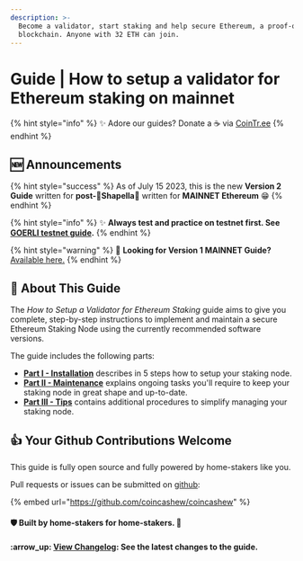```yaml
---
description: >-
  Become a validator, start staking and help secure Ethereum, a proof-of-stake
  blockchain. Anyone with 32 ETH can join.
---
```


# Guide | How to setup a validator for Ethereum staking on mainnet

{% hint style="info" %}
:sparkles: Adore our guides? Donate a ☕ via [CoinTr.ee](https://cointr.ee/coincashew)
{% endhint %}

## :new: Announcements

{% hint style="success" %}
As of July 15 2023, this is the new **Version 2 Guide** written for **post-🦉Shapella**🦉 written for **MAINNET Ethereum** :grin:
{% endhint %}

{% hint style="info" %}
:sparkles: **Always test and practice on testnet first. See** [**GOERLI testnet guide**](../guide-or-how-to-setup-a-validator-on-eth2-testnet-prater-1/)**.**
{% endhint %}

{% hint style="warning" %}
:eyes: **Looking for Version 1 MAINNET Guide?** [Available here.](../archived-guides/guide-or-how-to-setup-a-validator-on-eth2-mainnet/)
{% endhint %}

## :wrench: About This Guide

The _How to Setup a Validator for Ethereum Staking_ guide aims to give you complete, step-by-step instructions to implement and maintain a secure Ethereum Staking Node using the currently recommended software versions.

The guide includes the following parts:

* [**Part I - Installation**](part-i-installation/) describes in 5 steps how to setup your staking node.
* [**Part II - Maintenance**](part-ii-maintenance/) explains ongoing tasks you'll require to keep your staking node in great shape and up-to-date.
* [**Part III - Tips**](part-iii-tips/) contains additional procedures to simplify managing your staking node.

## :thumbsup: Your Github Contributions Welcome

This guide is fully open source and fully powered by home-stakers like you.

Pull requests or issues can be submitted on [github](https://github.com/coincashew/coincashew):

{% embed url="https://github.com/coincashew/coincashew" %}

#### :shield: Built by home-stakers for home-stakers. :pray:

#### :arrow\_up: [View Changelog](changelog.md): See the latest changes to the guide.

